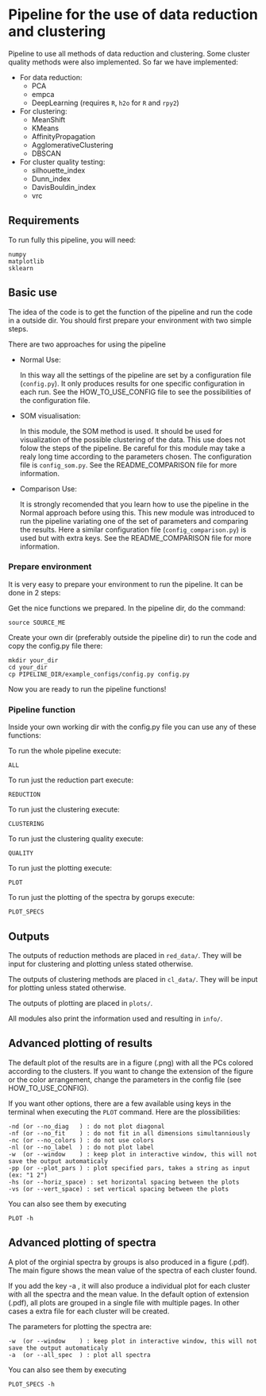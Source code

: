 # Pipeline for the use of data reduction and clustering
Pipeline to use all methods of data reduction and clustering.
Some cluster quality methods were also implemented.
So far we have implemented:

* For data reduction:
	* PCA
	* empca
	* DeepLearning (requires `R`, `h2o` for `R` and `rpy2`)
* For clustering:
	* MeanShift
	* KMeans
	* AffinityPropagation
	* AgglomerativeClustering
	* DBSCAN
* For cluster quality testing:
	* silhouette_index
	* Dunn_index
	* DavisBouldin_index
	* vrc

## Requirements
To run fully this pipeline, you will need:

	numpy
	matplotlib
	sklearn

## Basic use
The idea of the code is to get the function of the pipeline and run the code in a outside dir.
You should first prepare your environment with two simple steps.


There are two approaches for using the pipeline
* Normal Use:

	In this way all the settings of the pipeline are set by a configuration file (`config.py`).
	It only produces results for one specific configuration in each run.
	See the  HOW_TO_USE_CONFIG file to see the possibilities of the configuration file.
* SOM visualisation:

	In this module, the SOM method is used.
	It should be used for visualization of the possible clustering of the data.
	This use does not folow the steps of the pipeline.
	Be careful for this module may take a realy long time according to the parameters chosen.
	The configuration file is `config_som.py`.
	See the README_COMPARISON file for more information.
* Comparison Use:

	It is  strongly recomended that you learn how to use the pipeline in the Normal approach before using this.
	This new module was introduced to run the pipeline variating one of the set of parameters and comparing the results.
	Here a similar configuration file (`config_comparison.py`) is used but with extra keys.
	See the README_COMPARISON file for more information.


### Prepare environment
It is very easy to prepare your environment to run the pipeline.
It can be done in 2 steps:

Get the nice functions we prepared. In the pipeline dir, do the command:

	source SOURCE_ME

Create your own dir (preferably outside the pipeline dir) to run the code and copy the config.py file there:

	mkdir your_dir
	cd your_dir
	cp PIPELINE_DIR/example_configs/config.py config.py

Now you are ready to run the pipeline functions!

### Pipeline function
Inside your own working dir with the config.py file you can use any of these functions:

To run the whole pipeline execute:

	ALL

To run just the reduction part execute:

	REDUCTION

To run just the clustering execute:

	CLUSTERING

To run just the clustering quality execute:

	QUALITY

To run just the plotting execute:

	PLOT

To run just the plotting of the spectra by gorups execute:

	PLOT_SPECS

## Outputs
The outputs of reduction methods are placed in `red_data/`.
They will be input for clustering and plotting unless stated otherwise.

The outputs of clustering methods are placed in `cl_data/`.
They will be input for plotting unless stated otherwise.

The outputs of plotting are placed in `plots/`.

All modules also print the information used and resulting in `info/`.


## Advanced plotting of results
The default plot of the results are in a figure (.png) with all the PCs colored according to the clusters.
If you want to change the extension of the figure or the color arrangement,
change the parameters in the config file (see HOW_TO_USE_CONFIG).

If you want other options, there are a few available using keys in the terminal when executing the `PLOT` command.
Here are the plossibilities:

	-nd	(or --no_diag	) : do not plot diagonal
	-nf	(or --no_fit	) : do not fit in all dimensions simultanniously
	-nc	(or --no_colors	) : do not use colors
	-nl	(or --no_label	) : do not plot label
	-w	(or --window	) : keep plot in interactive window, this will not save the output automaticaly
	-pp	(or --plot_pars	) : plot specified pars, takes a string as input (ex: "1 2")
	-hs	(or --horiz_space) : set horizontal spacing between the plots
	-vs	(or --vert_space) : set vertical spacing between the plots

You can also see them by executing

	PLOT -h


## Advanced plotting of spectra
A plot of the orginial spectra by groups is also produced in a figure (.pdf).
The main figure shows the mean value of the spectra of each cluster found.

If you add the key -a , it will also produce a individual plot for each cluster with all the spectra and the mean value.
In the default option of extension (.pdf), all plots are grouped in a single file with multiple pages.
In other cases a extra file for each cluster will be created.

The parameters for plotting the spectra are:

	-w	(or --window	) : keep plot in interactive window, this will not save the output automaticaly
	-a	(or --all_spec	) : plot all spectra

You can also see them by executing

	PLOT_SPECS -h
